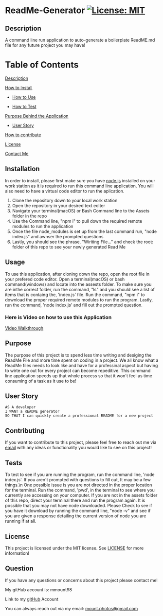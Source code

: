 # ReadMe-Generator [![License: MIT](https://img.shields.io/badge/license-MIT-green)](https://www.mit.edu/~amini/LICENSE.md)

<a name="description"></a>

## Description

A command line run application to auto-generate a boilerplate ReadME.md file for any future project you may have!

# Table of Contents

[Description](#description)

[How to Install](#install)

  - [How to Use](#usage)
 
  - [How to Test](#test)

[Purpose Behind the Application](#purpose)

  - [User Story](#story)

[How to contribute](#contribute)

[License](#license)

[Contact Me](#contact)

<a name="install"></a>

## Installation

In order to install, please first make sure you have [node.js](https://nodejs.org/en/) installed on your work station as it is required to run this command line application. You will also need to have a virtual code editor to run the aplication.

1. Clone the repository down to your local work station
2. Open the repository in your desired text editer
3. Navigate your terminal(macOS) or Bash Command line to the Assets folder in the repo
4. Use the Command line, "npm i" to pull down the required remote modules to run the application
5. Once the file node_modules is set up from the last command run, "node index.js" and awnser the prompted questions
6. Lastly, you should see the phrase, "Wiriting File..." and check the root: folder of this repo to see your newly generated Read Me

<a name="usage"></a>

## Usage

To use this application, after cloning down the repo, open the root file in your prefered code editor. Open a terminal(macOS) or bash command(windows) and locate into the assests folder. To make sure you are inthe correct folder, run the command, "ls" and you should see a list of items that is containg the, 'index.js' file. Run the command, "npm i" to download the proper required remote modules to run the program. Lastly, run the command, 'node index.js' and fill out the prompted question.

### Here is Video on how to use this Application

[Video Walkthrough](https://drive.google.com/file/d/16iSmFfiyiiVKxPOailWY6QnCdBdvqaAa/view)

<a name="purpose"></a>

## Purpose

The purpose of this project is to spend less time writing and desiging the ReadMe File and more time spent on coding in a project. We all know what a ReadMe files needs to look like and have for a professinal aspect but having to wirte one out for every project can become repeditive. This command line application speeds up that whole process so that it won't feel as time consuming of a task as it use to be!

<a name="story"></a>

## User Story

    AS A developer
    I WANT a README generator
    SO THAT I can quickly create a professional README for a new project

<a name="contribute"></a>

## Contributing

If you want to contribute to this project, please feel free to reach out me via [email](mount.photos@gmail.com) with any ideas or functionality you would like to see on this project!

<a name="test"></a>

## Tests

To test to see if you are running the program, run the command line, 'node index.js'. If you aren't prompted with questions to fill out, It may be a few things.\n One possible issue is you are not directed in the proper location for the terminal. Run the command, 'pwd', in the terminal to see where you currently are accessing on your computer. If you are not in the assets folder of this repo, direct your terminal there and run the program again. It is possible that you may not have node downloaded. Please Check to see if you have it download by running the command line, "node -v" and see if you are given a response detailing the current version of node you are running if at all.

<a name="license"></a>

## License

This project is licensed under the MIT license.
See [LICENSE](https://www.mit.edu/~amini/LICENSE.md) for more information!

<a name="contact"></a>

## Question

If you have any questions or concerns about this project please contact me!

My gitHub account is: mmount98

Link to my [gitHub](https://github.com/mmount98) Account

You can always reach out via my email: mount.photos@gmail.com
